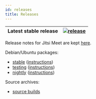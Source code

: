 ```yaml
---
id: releases
title: Releases
---
```


Latest stable release | [![release](https://img.shields.io/badge/release-latest-green.svg)](https://github.com/jitsi/jitsi-meet/releases/latest) |
|---|---|

Release notes for Jitsi Meet are kept [here](https://github.com/jitsi/jitsi-meet-release-notes).

Debian/Ubuntu packages:

* [stable](https://download.jitsi.org/stable/) ([instructions](https://jitsi.org/downloads/ubuntu-debian-installations-instructions/))
* [testing](https://download.jitsi.org/testing/) ([instructions](https://jitsi.org/downloads/ubuntu-debian-installations-instructions-for-testing/))
* [nightly](https://download.jitsi.org/unstable/) ([instructions](https://jitsi.org/downloads/ubuntu-debian-installations-instructions-nightly/))

Source archives:

* [source builds](https://download.jitsi.org/jitsi-meet/src/)
